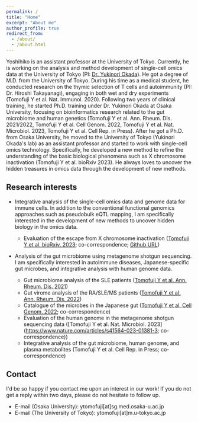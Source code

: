 ```yaml
---
permalink: /
title: "Home"
excerpt: "About me"
author_profile: true
redirect_from: 
  - /about/
  - /about.html
---
```


Yoshihiko is an assistant professor at the University of Tokyo. Currently, he is working on the analysis and method development of single-cell omics data at the University of Tokyo (PI: [Dr. Yukinori Okada](http://www.sg.med.osaka-u.ac.jp/)). He got a degree of M.D. from the University of Tokyo.
During his time as a medical student, he conducted research on the thymic selection of T cells and autoimmunity (PI: Dr. Hiroshi Takayanagi), engaging in both wet and dry experiments (Tomofuji Y et al. Nat. Immunol. 2020).
Following two years of clinical training, he started Ph.D. training under Dr. Yukinori Okada at Osaka University, focusing on bioinformatics research related to the gut microbiome and human genetics (Tomofuji Y et al. Ann. Rheum. Dis. 2021/2022, Tomofuji Y et al. Cell Genom. 2022, Tomofuji Y et al. Nat. Microbiol. 2023, Tomofuji Y et al. Cell Rep. in Press). After he got a Ph.D. from Osaka University, he moved to the University of Tokyo (Yukinori Okada's lab) as an assistant professor and started to work with single-cell omics technology. Specifically, he developed a new method to refine the understanding of the basic biological phenomena such as X chromosome inactivation (Tomofuji Y et al. bioRxiv 2023). He always loves to uncover the hidden treasures in omics data through the development of new methods.

## Research interests

- Integrative analysis of the single-cell omics data and genome data for immune cells. In addition to the conventional functional genomics approaches such as pseudobulk eQTL mapping, I am specifically interested in the development of new methods to uncover hidden biology in the omics data.
  - Evaluation of the escape from X chromosome inactivation ([Tomofuji Y et al. bioRxiv. 2023](https://www.biorxiv.org/content/10.1101/2023.10.14.561800v1); co-correspondence; [Github URL](https://github.com/ytomofuji/scLinaX))

- Analysis of the gut microbiome using metagenome shotgun sequencing. I am specifically interested in autoimmune diseases, Japanese-specific gut microbes, and integrative analysis with human genome data.
  - Gut microbiome analysis of the SLE patients ([Tomofuji Y et al. Ann. Rheum. Dis. 2021](https://ard.bmj.com/content/80/12/1575.long))
  - Gut virome analysis of the RA/SLE/MS patients ([Tomofuji Y et al. Ann. Rheum. Dis. 2022](https://ard.bmj.com/content/81/2/278))
  - Catalogue of the microbes in the Japanese gut ([Tomofuji Y et al. Cell Genom. 2022](https://www.sciencedirect.com/science/article/pii/S2666979X22001720); co-correspondence)
  - Evaluation of the human genome in the metagenome shotgun sequencing data ([Tomofuji Y et al. Nat. Microbiol. 2023](https://www.nature.com/articles/s41564-023-01381-3; co-correspondence))
  - Integrative analysis of the gut microbiome, human genome, and plasma metabolites (Tomofuji Y et al. Cell Rep. in Press; co-correspondence)

## Contact
I'd be so happy if you contact me upon an interest in our work!
If you do not get a reply within two days, please do not hesitate to follow up.

- E-mail (Osaka University): ytomofuji[at]sg.med.osaka-u.ac.jp
- E-mail (The University of Tokyo): ytomofuji[at]m.u-tokyo.ac.jp